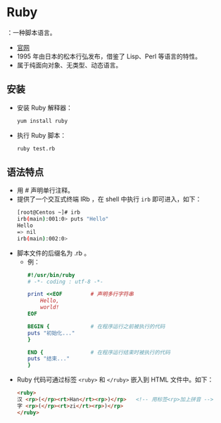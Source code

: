 # Ruby

：一种脚本语言。
- [官网](http://www.ruby-lang.org/zh_cn/)
- 1995 年由日本的松本行弘发布，借鉴了 Lisp、Perl 等语言的特性。
- 属于纯面向对象、无类型、动态语言。

## 安装

- 安装 Ruby 解释器：
  ```sh
  yum install ruby
  ```

- 执行 Ruby 脚本：
  ```sh
  ruby test.rb
  ```

## 语法特点

- 用 # 声明单行注释。
- 提供了一个交互式终端 IRb ，在 shell 中执行 `irb` 即可进入，如下：
    ```sh
    [root@Centos ~]# irb
    irb(main):001:0> puts "Hello"
    Hello
    => nil
    irb(main):002:0>
    ```
- 脚本文件的后缀名为 .rb 。
  - 例：
    ```ruby
    #!/usr/bin/ruby
    # -*- coding : utf-8 -*-

    print <<EOF         # 声明多行字符串
        Hello,
        world!
    EOF

    BEGIN {             # 在程序运行之前被执行的代码
    puts "初始化..."
    }

    END {               # 在程序运行结束时被执行的代码
    puts "结束..."
    }
    ```
- Ruby 代码可通过标签 `<ruby>` 和 `</ruby>` 嵌入到 HTML 文件中。如下：
    ```html
    <ruby>
    汉 <rp>(</rp><rt>Han</rt><rp>)</rp>   <!-- 用标签<rp>加上拼音 -->
    字 <rp>(</rp><rt>zi</rt><rp>)</rp>
    </ruby>
    ```
